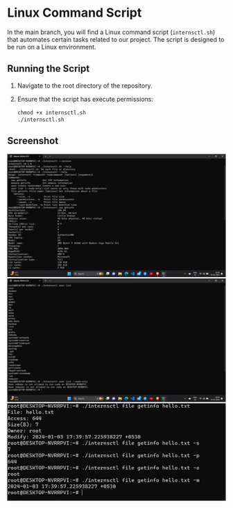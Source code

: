# Linux Command Script

In the main branch, you will find a Linux command script (`internsctl.sh`) that automates certain tasks related to our project. The script is designed to be run on a Linux environment.

## Running the Script

1. Navigate to the root directory of the repository.

2. Ensure that the script has execute permissions:

    ```
    chmod +x internsctl.sh
    ./internsctl.sh
    ```

## Screenshot

![Screenshot](https://github.com/Singh-Supreet/internsctl_xenon/blob/main/Task%201.jpeg)
![Screenshot](https://github.com/Singh-Supreet/internsctl_xenon/blob/main/Task%202.jpeg)
![Screenshot](https://github.com/Singh-Supreet/internsctl_xenon/blob/main/Task%203.jpeg)
